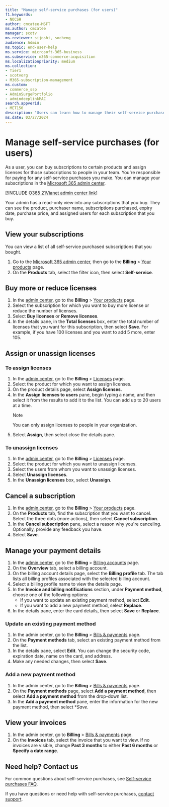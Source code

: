 ```yaml
---
title: "Manage self-service purchases (for users)"
f1.keywords:
- NOCSH
author: cmcatee-MSFT
ms.author: cmcatee
manager: scotv
ms.reviewer: sijoshi, socheng
audience: Admin
ms.topic: end-user-help
ms.service: microsoft-365-business
ms.subservice: m365-commerce-acquisition
ms.localizationpriority: medium
ms.collection: 
- Tier1
- scotvorg
- M365-subscription-management
ms.custom: 
- commerce_ssp
- AdminSurgePortfolio
- admindeeplinkMAC
search.appverid:
- MET150
description: "Users can learn how to manage their self-service purchases in the Microsoft 365 admin center."
ms.date: 03/27/2024
---
```


# Manage self-service purchases (for users)

As a user, you can buy subscriptions to certain products and assign licenses for those subscriptions to people in your team. You're responsible for paying for any self-service purchases you make. You can manage your subscriptions in the <a href="https://go.microsoft.com/fwlink/p/?linkid=2024339" target="_blank">Microsoft 365 admin center</a>.

[!INCLUDE [O365 21Vianet admin center link](../../includes/office-365-operated-by-21vianet-admin-center-link.md)]

Your admin has a read-only view into any subscriptions that you buy. They can see the product, purchaser name, subscriptions purchased, expiry date, purchase price, and assigned users for each subscription that you buy.

## View your subscriptions

You can view a list of all self-service purchased subscriptions that you bought.

1. Go to the <a href="https://go.microsoft.com/fwlink/p/?linkid=2024339" target="_blank">Microsoft 365 admin center</a>, then go to the **Billing** > <a href="https://go.microsoft.com/fwlink/p/?linkid=842054" target="_blank">Your products</a> page.
2. On the **Products** tab, select the filter icon, then select **Self-service**.

## Buy more or reduce licenses

1. In the <a href="https://go.microsoft.com/fwlink/p/?linkid=2024339" target="_blank">admin center</a>, go to the **Billing** > <a href="https://go.microsoft.com/fwlink/p/?linkid=842054" target="_blank">Your products</a> page.
2. Select the subscription for which you want to buy more license or reduce the number of licenses.
3. Select **Buy licenses** or **Remove licenses**.
4. In the details pane, in the **Total licenses** box, enter the total number of licenses that you want for this subscription, then select **Save**. For example, if you have 100 licenses and you want to add 5 more, enter 105.

## Assign or unassign licenses

### To assign licenses

1. In the <a href="https://go.microsoft.com/fwlink/p/?linkid=2024339" target="_blank">admin center</a>, go to the **Billing** \> <a href="https://go.microsoft.com/fwlink/p/?linkid=842264" target="_blank">Licenses</a> page.
2. Select the product for which you want to assign licenses.
3. On the product details page, select **Assign licenses**.
4. In the **Assign licenses to users** pane, begin typing a name, and then select it from the results to add it to the list. You can add up to 20 users at a time.
    > [!NOTE]
    > You can only assign licenses to people in your organization.
5. Select **Assign**, then select close the details pane.

### To unassign licenses

1. In the <a href="https://go.microsoft.com/fwlink/p/?linkid=2024339" target="_blank">admin center</a>, go to the **Billing** \> <a href="https://go.microsoft.com/fwlink/p/?linkid=842264" target="_blank">Licenses</a> page.
2. Select the product for which you want to unassign licenses.
3. Select the users from whom you want to unassign licenses.
4. Select **Unassign licenses**.
5. In the **Unassign licenses** box, select **Unassign**.

## Cancel a subscription

1. In the <a href="https://go.microsoft.com/fwlink/p/?linkid=2024339" target="_blank">admin center</a>, go to the **Billing** > <a href="https://go.microsoft.com/fwlink/p/?linkid=842054" target="_blank">Your products</a> page.
2. On the **Products** tab, find the subscription that you want to cancel. Select the three dots (more actions), then select **Cancel subscription**.
3. In the **Cancel subscription** pane, select a reason why you're canceling. Optionally, provide any feedback you have.
4. Select **Save**.

## Manage your payment details

1. In the <a href="https://go.microsoft.com/fwlink/p/?linkid=2024339" target="_blank">admin center</a>, go to the **Billing** > <a href="https://go.microsoft.com/fwlink/p/?linkid=2084771" target="_blank">Billing accounts</a> page.
2. On the **Overview** tab, select a billing account.
3. On the billing account details page, select the **Billing profile** tab. The tab lists all billing profiles associated with the selected billing account.
4. Select a billing profile name to view the details page.
5. In the **Invoice and billing notifications** section, under **Payment method**, choose one of the following options:
    - If you want to update an existing payment method, select **Edit**.
    - If you want to add a new payment method, select **Replace**.
6. In the details pane, enter the card details, then select **Save** or **Replace**.

### Update an existing payment method

1. In the admin center, go to the **Billing** > <a href="https://go.microsoft.com/fwlink/p/?linkid=2102895" target="_blank">Bills & payments</a> page.
2. On the **Payment methods** tab, select an existing payment method from the list.
3. In the details pane, select **Edit**. You can change the security code, expiration date, name on the card, and address.
4. Make any needed changes, then select **Save**.

### Add a new payment method

1. In the admin center, go to the **Billing** > <a href="https://go.microsoft.com/fwlink/p/?linkid=2102895" target="_blank">Bills & payments</a> page.
2. On the **Payment methods** page, select **Add a payment method**, then select **Add a payment method** from the drop-down list.
3. In the **Add a payment method** pane, enter the information for the new payment method, then select **Save*.

## View your invoices

1. In the admin center, go to **Billing** > <a href="https://go.microsoft.com/fwlink/p/?linkid=2102895" target="_blank">Bills & payments</a> page.
2. On the **Invoices** tab, select the invoice that you want to view. If no invoices are visible, change **Past 3 months** to either **Past 6 months** or **Specify a date range**.

## Need help? Contact us

For common questions about self-service purchases, see [Self-service purchases FAQ](self-service-purchase-faq.yml).

If you have questions or need help with self-service purchases, [contact support](../../admin/get-help-support.md).
